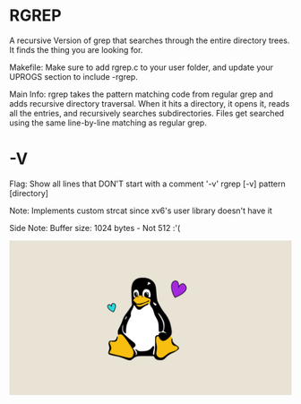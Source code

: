 # RGREP

A recursive Version of grep that searches through the entire
directory trees. It finds the thing you are looking for. 

Makefile: 
Make sure to add rgrep.c to your user folder, and update your UPROGS
section to include -rgrep\. 

Main Info:
rgrep takes the pattern matching code from regular grep and
adds recursive directory traversal. When it hits a directory,
it opens it, reads all the entries, and recursively searches 
subdirectories. Files get searched using the same line-by-line 
matching as regular grep.

# -V 
Flag: 
Show all lines that DON'T start with a comment '-v'
rgrep [-v] pattern [directory]

Note: 
Implements custom strcat since xv6's user library doesn't have it

Side Note: 
Buffer size: 1024 bytes - Not 512 :'(

![PENGUIN](pingu.png)
